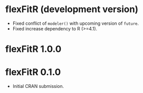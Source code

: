 # flexFitR (development version)

* Fixed conflict of `modeler()` with upcoming version of `future`.
* Fixed increase dependency to R (>=4.1).

# flexFitR 1.0.0

# flexFitR 0.1.0

* Initial CRAN submission.
